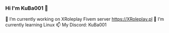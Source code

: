 ### Hi I'm KuBa001 👋
🔭 I’m currently working on XRoleplay Fivem server https://XRoleplay.pl
🌱 I’m currently learning Linux
📫 My Discord: KuBa001
<!--
**KuBa000001/KuBa000001** is a ✨ _special_ ✨ repository because its `README.md` (this file) appears on your GitHub profile.

Here are some ideas to get you started:

 🔭 I’m currently working on ...
- 🌱 I’m currently learning ...
- 👯 I’m looking to collaborate on ...
- 🤔 I’m looking for help with ...
- 💬 Ask me about ...
- 📫 How to reach me: ...
- 😄 Pronouns: ...
- ⚡ Fun fact: ...
-->
